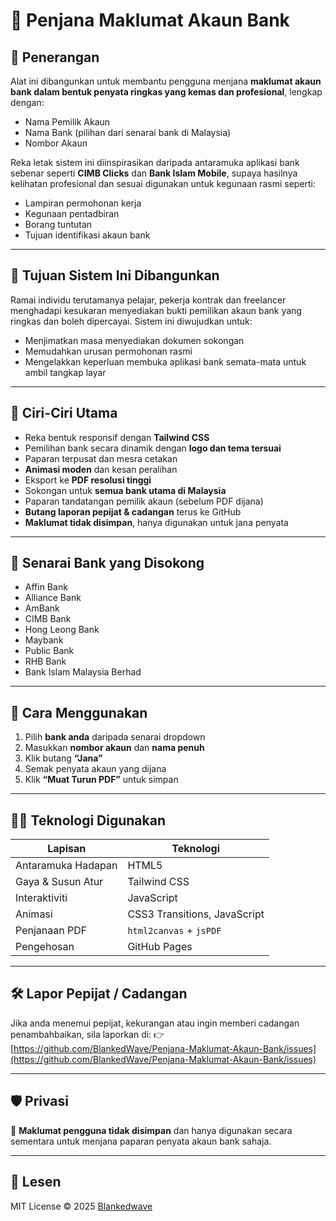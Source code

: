 # 💼 Penjana Maklumat Akaun Bank

## 📌 Penerangan

Alat ini dibangunkan untuk membantu pengguna menjana **maklumat akaun bank dalam bentuk penyata ringkas yang kemas dan profesional**, lengkap dengan:
- Nama Pemilik Akaun
- Nama Bank (pilihan dari senarai bank di Malaysia)
- Nombor Akaun

Reka letak sistem ini diinspirasikan daripada antaramuka aplikasi bank sebenar seperti **CIMB Clicks** dan **Bank Islam Mobile**, supaya hasilnya kelihatan profesional dan sesuai digunakan untuk kegunaan rasmi seperti:
- Lampiran permohonan kerja
- Kegunaan pentadbiran
- Borang tuntutan
- Tujuan identifikasi akaun bank

---

## 🎯 Tujuan Sistem Ini Dibangunkan

Ramai individu terutamanya pelajar, pekerja kontrak dan freelancer menghadapi kesukaran menyediakan bukti pemilikan akaun bank yang ringkas dan boleh dipercayai. Sistem ini diwujudkan untuk:
- Menjimatkan masa menyediakan dokumen sokongan
- Memudahkan urusan permohonan rasmi
- Mengelakkan keperluan membuka aplikasi bank semata-mata untuk ambil tangkap layar

---

## 🚀 Ciri-Ciri Utama

- Reka bentuk responsif dengan **Tailwind CSS**
- Pemilihan bank secara dinamik dengan **logo dan tema tersuai**
- Paparan terpusat dan mesra cetakan
- **Animasi moden** dan kesan peralihan
- Eksport ke **PDF resolusi tinggi**
- Sokongan untuk **semua bank utama di Malaysia**
- Paparan tandatangan pemilik akaun (sebelum PDF dijana)
- **Butang laporan pepijat & cadangan** terus ke GitHub
- **Maklumat tidak disimpan**, hanya digunakan untuk jana penyata

---

## 🏦 Senarai Bank yang Disokong

- Affin Bank  
- Alliance Bank  
- AmBank  
- CIMB Bank  
- Hong Leong Bank  
- Maybank  
- Public Bank  
- RHB Bank  
- Bank Islam Malaysia Berhad  

---

## 🧪 Cara Menggunakan

1. Pilih **bank anda** daripada senarai dropdown
2. Masukkan **nombor akaun** dan **nama penuh**
3. Klik butang **“Jana”**
4. Semak penyata akaun yang dijana
5. Klik **“Muat Turun PDF”** untuk simpan

---

## 🧑‍💻 Teknologi Digunakan

| Lapisan | Teknologi |
|--------|-----------|
| Antaramuka Hadapan | HTML5 |
| Gaya & Susun Atur | Tailwind CSS |
| Interaktiviti | JavaScript |
| Animasi | CSS3 Transitions, JavaScript |
| Penjanaan PDF | `html2canvas` + `jsPDF` |
| Pengehosan | GitHub Pages |

---

## 🛠️ Lapor Pepijat / Cadangan

Jika anda menemui pepijat, kekurangan atau ingin memberi cadangan penambahbaikan, sila laporkan di:
👉 [https://github.com/BlankedWave/Penjana-Maklumat-Akaun-Bank/issues](https://github.com/BlankedWave/Penjana-Maklumat-Akaun-Bank/issues)

---

## 🛡️ Privasi

🔐 **Maklumat pengguna tidak disimpan** dan hanya digunakan secara sementara untuk menjana paparan penyata akaun bank sahaja.

---

## 📄 Lesen

MIT License © 2025 [Blankedwave](https://github.com/BlankedWave)
